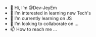 - 👋 Hi, I’m @Dev-JeyEm
- 👀 I’m interested in learning new Tech's
- 🌱 I’m currently learning on JS
- 💞️ I’m looking to collaborate on ...
- 📫 How to reach me ...

<!---
Dev-JeyEm/Dev-JeyEm is a ✨ special ✨ repository because its `README.md` (this file) appears on your GitHub profile.
You can click the Preview link to take a look at your changes.
--->
